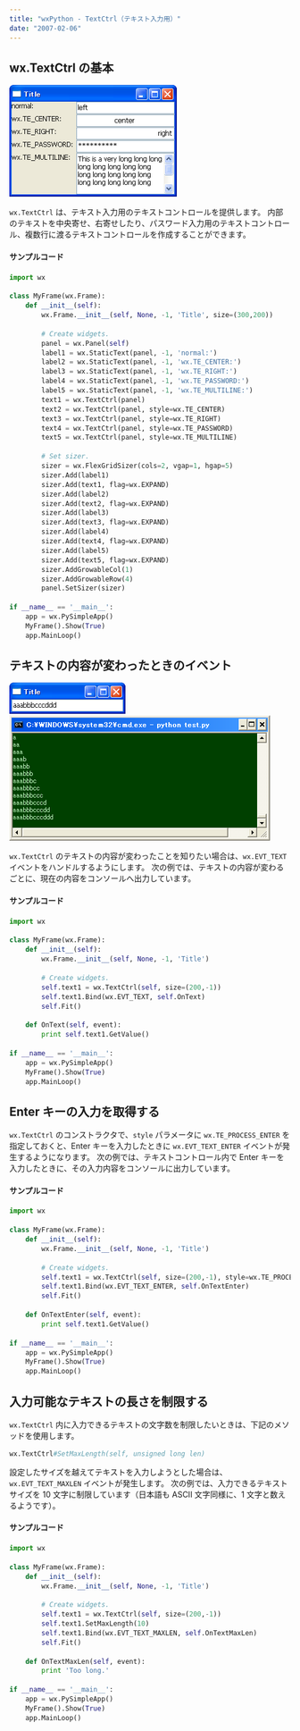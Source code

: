 ```yaml
---
title: "wxPython - TextCtrl（テキスト入力用）"
date: "2007-02-06"
---
```


wx.TextCtrl の基本
----

![./image/20070406-text_ctrl.png](./image/20070406-text_ctrl.png)

`wx.TextCtrl` は、テキスト入力用のテキストコントロールを提供します。
内部のテキストを中央寄せ、右寄せしたり、パスワード入力用のテキストコントロール、複数行に渡るテキストコントロールを作成することができます。

#### サンプルコード

~~~ python
import wx

class MyFrame(wx.Frame):
    def __init__(self):
        wx.Frame.__init__(self, None, -1, 'Title', size=(300,200))

        # Create widgets.
        panel = wx.Panel(self)
        label1 = wx.StaticText(panel, -1, 'normal:')
        label2 = wx.StaticText(panel, -1, 'wx.TE_CENTER:')
        label3 = wx.StaticText(panel, -1, 'wx.TE_RIGHT:')
        label4 = wx.StaticText(panel, -1, 'wx.TE_PASSWORD:')
        label5 = wx.StaticText(panel, -1, 'wx.TE_MULTILINE:')
        text1 = wx.TextCtrl(panel)
        text2 = wx.TextCtrl(panel, style=wx.TE_CENTER)
        text3 = wx.TextCtrl(panel, style=wx.TE_RIGHT)
        text4 = wx.TextCtrl(panel, style=wx.TE_PASSWORD)
        text5 = wx.TextCtrl(panel, style=wx.TE_MULTILINE)

        # Set sizer.
        sizer = wx.FlexGridSizer(cols=2, vgap=1, hgap=5)
        sizer.Add(label1)
        sizer.Add(text1, flag=wx.EXPAND)
        sizer.Add(label2)
        sizer.Add(text2, flag=wx.EXPAND)
        sizer.Add(label3)
        sizer.Add(text3, flag=wx.EXPAND)
        sizer.Add(label4)
        sizer.Add(text4, flag=wx.EXPAND)
        sizer.Add(label5)
        sizer.Add(text5, flag=wx.EXPAND)
        sizer.AddGrowableCol(1)
        sizer.AddGrowableRow(4)
        panel.SetSizer(sizer)

if __name__ == '__main__':
    app = wx.PySimpleApp()
    MyFrame().Show(True)
    app.MainLoop()
~~~


テキストの内容が変わったときのイベント
----

![./image/20070409-text_event.png](./image/20070409-text_event.png)
![./image/20070409-text_event2.png](./image/20070409-text_event2.png)

`wx.TextCtrl` のテキストの内容が変わったことを知りたい場合は、`wx.EVT_TEXT` イベントをハンドルするようにします。
次の例では、テキストの内容が変わるごとに、現在の内容をコンソールへ出力しています。

#### サンプルコード

~~~ python
import wx

class MyFrame(wx.Frame):
    def __init__(self):
        wx.Frame.__init__(self, None, -1, 'Title')

        # Create widgets.
        self.text1 = wx.TextCtrl(self, size=(200,-1))
        self.text1.Bind(wx.EVT_TEXT, self.OnText)
        self.Fit()

    def OnText(self, event):
        print self.text1.GetValue()

if __name__ == '__main__':
    app = wx.PySimpleApp()
    MyFrame().Show(True)
    app.MainLoop()
~~~


Enter キーの入力を取得する
----

`wx.TextCtrl` のコンストラクタで、`style` パラメータに `wx.TE_PROCESS_ENTER` を指定しておくと、Enter キーを入力したときに `wx.EVT_TEXT_ENTER` イベントが発生するようになります。
次の例では、テキストコントロール内で Enter キーを入力したときに、その入力内容をコンソールに出力しています。

#### サンプルコード

~~~ python
import wx

class MyFrame(wx.Frame):
    def __init__(self):
        wx.Frame.__init__(self, None, -1, 'Title')

        # Create widgets.
        self.text1 = wx.TextCtrl(self, size=(200,-1), style=wx.TE_PROCESS_ENTER)
        self.text1.Bind(wx.EVT_TEXT_ENTER, self.OnTextEnter)
        self.Fit()

    def OnTextEnter(self, event):
        print self.text1.GetValue()

if __name__ == '__main__':
    app = wx.PySimpleApp()
    MyFrame().Show(True)
    app.MainLoop()
~~~


入力可能なテキストの長さを制限する
----

`wx.TextCtrl` 内に入力できるテキストの文字数を制限したいときは、下記のメソッドを使用します。

~~~ python
wx.TextCtrl#SetMaxLength(self, unsigned long len)
~~~

設定したサイズを越えてテキストを入力しようとした場合は、`wx.EVT_TEXT_MAXLEN` イベントが発生します。
次の例では、入力できるテキストサイズを 10 文字に制限しています（日本語も ASCII 文字同様に、1 文字と数えるようです）。

#### サンプルコード

~~~ python
import wx

class MyFrame(wx.Frame):
    def __init__(self):
        wx.Frame.__init__(self, None, -1, 'Title')

        # Create widgets.
        self.text1 = wx.TextCtrl(self, size=(200,-1))
        self.text1.SetMaxLength(10)
        self.text1.Bind(wx.EVT_TEXT_MAXLEN, self.OnTextMaxLen)
        self.Fit()

    def OnTextMaxLen(self, event):
        print 'Too long.'

if __name__ == '__main__':
    app = wx.PySimpleApp()
    MyFrame().Show(True)
    app.MainLoop()
~~~

